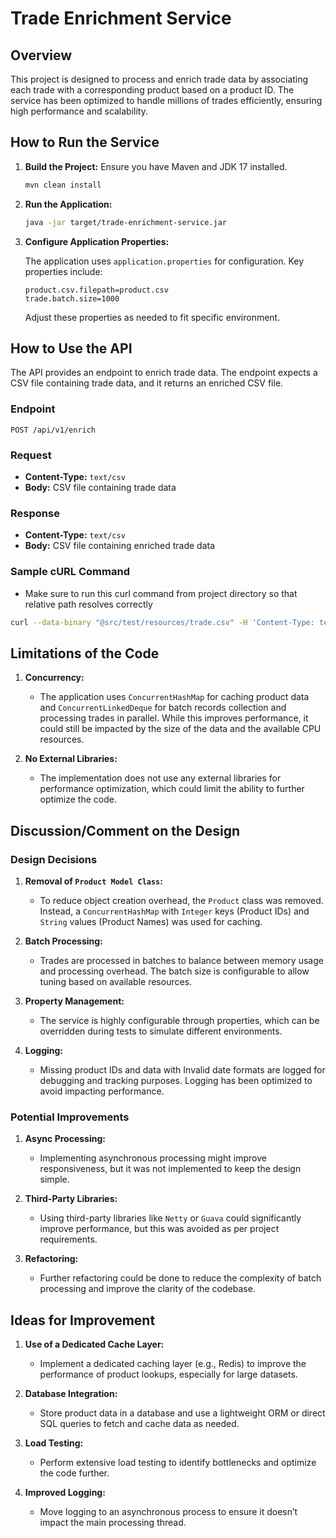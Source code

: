 # Trade Enrichment Service

## Overview

This project is designed to process and enrich trade data by associating each trade with a corresponding product based on a product ID. The service has been optimized to handle millions of trades efficiently, ensuring high performance and scalability.

## How to Run the Service

1. **Build the Project:**
   Ensure you have Maven and JDK 17 installed.
   ```bash
   mvn clean install
   ```

2. **Run the Application:**
   ```bash
   java -jar target/trade-enrichment-service.jar
   ```

3. **Configure Application Properties:**

   The application uses `application.properties` for configuration. Key properties include:

   ```properties
   product.csv.filepath=product.csv
   trade.batch.size=1000
   ```

   Adjust these properties as needed to fit specific environment.

## How to Use the API

The API provides an endpoint to enrich trade data. The endpoint expects a CSV file containing trade data, and it returns an enriched CSV file.

### Endpoint

```
POST /api/v1/enrich
```

### Request

- **Content-Type:** `text/csv`
- **Body:** CSV file containing trade data

### Response

- **Content-Type:** `text/csv`
- **Body:** CSV file containing enriched trade data

### Sample cURL Command
- Make sure to run this curl command from project directory so that relative path resolves correctly
```bash
curl --data-binary "@src/test/resources/trade.csv" -H 'Content-Type: text/csv' http://localhost:8080/api/v1/enrich
```

## Limitations of the Code

1. **Concurrency:**
   - The application uses `ConcurrentHashMap` for caching product data and `ConcurrentLinkedDeque` for batch records collection and processing trades in parallel. While this improves performance, it could still be impacted by the size of the data and the available CPU resources.

2. **No External Libraries:**
   - The implementation does not use any external libraries for performance optimization, which could limit the ability to further optimize the code.

## Discussion/Comment on the Design

### Design Decisions

1. **Removal of `Product Model Class`:**
   - To reduce object creation overhead, the `Product` class was removed. Instead, a `ConcurrentHashMap` with `Integer` keys (Product IDs) and `String` values (Product Names) was used for caching.

2. **Batch Processing:**
   - Trades are processed in batches to balance between memory usage and processing overhead. The batch size is configurable to allow tuning based on available resources.

3. **Property Management:**
   - The service is highly configurable through properties, which can be overridden during tests to simulate different environments.

4. **Logging:**
   - Missing product IDs and data with Invalid date formats are logged for debugging and tracking purposes. Logging has been optimized to avoid impacting performance.

### Potential Improvements

1. **Async Processing:**
   - Implementing asynchronous processing might improve responsiveness, but it was not implemented to keep the design simple.

2. **Third-Party Libraries:**
   - Using third-party libraries like `Netty` or `Guava` could significantly improve performance, but this was avoided as per project requirements.

3. **Refactoring:**
   - Further refactoring could be done to reduce the complexity of batch processing and improve the clarity of the codebase.

## Ideas for Improvement

1. **Use of a Dedicated Cache Layer:**
   - Implement a dedicated caching layer (e.g., Redis) to improve the performance of product lookups, especially for large datasets.

2. **Database Integration:**
   - Store product data in a database and use a lightweight ORM or direct SQL queries to fetch and cache data as needed.

3. **Load Testing:**
   - Perform extensive load testing to identify bottlenecks and optimize the code further.

4. **Improved Logging:**
   - Move logging to an asynchronous process to ensure it doesn’t impact the main processing thread.


